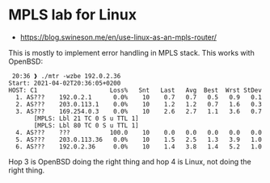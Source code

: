 # MPLS lab for Linux

 - https://blog.swineson.me/en/use-linux-as-an-mpls-router/

This is mostly to implement error handling in MPLS stack. This works
with OpenBSD:

```
 20:36 ❱ ./mtr -wzbe 192.0.2.36
Start: 2021-04-02T20:36:05+0200
HOST: C1                    Loss%   Snt   Last   Avg  Best  Wrst StDev
  1. AS???    192.0.2.1      0.0%    10    0.7   0.7   0.5   0.9   0.1
  2. AS???    203.0.113.1    0.0%    10    1.2   1.2   0.7   1.6   0.3
  3. AS???    169.254.0.3    0.0%    10    2.6   2.7   1.1   3.6   0.7
       [MPLS: Lbl 21 TC 0 S u TTL 1]
       [MPLS: Lbl 80 TC 0 S u TTL 1]
  4. AS???    ???           100.0    10    0.0   0.0   0.0   0.0   0.0
  5. AS???    203.0.113.36   0.0%    10    1.5   2.5   1.3   3.9   1.0
  6. AS???    192.0.2.36     0.0%    10    1.4   3.8   1.4   5.2   1.0
```

Hop 3 is OpenBSD doing the right thing and hop 4 is Linux, not doing
the right thing.
